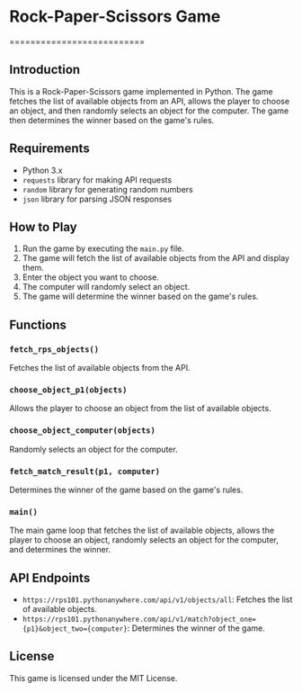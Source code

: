 # Rock-Paper-Scissors Game
==========================

## Introduction
This is a Rock-Paper-Scissors game implemented in Python. The game fetches the list of available objects from an API, allows the player to choose an object, and then randomly selects an object for the computer. The game then determines the winner based on the game's rules.

## Requirements
* Python 3.x
* `requests` library for making API requests
* `random` library for generating random numbers
* `json` library for parsing JSON responses

## How to Play
1. Run the game by executing the `main.py` file.
2. The game will fetch the list of available objects from the API and display them.
3. Enter the object you want to choose.
4. The computer will randomly select an object.
5. The game will determine the winner based on the game's rules.

## Functions
### `fetch_rps_objects()`
Fetches the list of available objects from the API.

### `choose_object_p1(objects)`
Allows the player to choose an object from the list of available objects.

### `choose_object_computer(objects)`
Randomly selects an object for the computer.

### `fetch_match_result(p1, computer)`
Determines the winner of the game based on the game's rules.

### `main()`
The main game loop that fetches the list of available objects, allows the player to choose an object, randomly selects an object for the computer, and determines the winner.

## API Endpoints
* `https://rps101.pythonanywhere.com/api/v1/objects/all`: Fetches the list of available objects.
* `https://rps101.pythonanywhere.com/api/v1/match?object_one={p1}&object_two={computer}`: Determines the winner of the game.

## License
This game is licensed under the MIT License.
